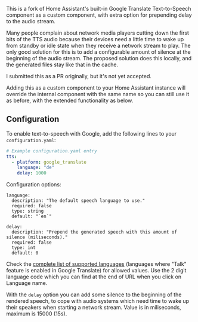 This is a fork of Home Assistant's built-in Google Translate Text-to-Speech component as a custom component, with extra option for prepending delay to the audio stream.

Many people complain about network media players cutting down the first bits of the TTS audio because their devices need a little time to wake up from standby or idle state when they receive a network stream to play. The only good solution for this is to add a configurable amount of silence at the beginning of the audio stream. The proposed solution does this locally, and the generated files stay like that in the cache.

I submitted this as a PR originally, but it's not yet accepted.

Adding this as a custom component to your Home Assistant instance will override the internal component with the same name so you can still use it as before, with the extended functionality as below.

## Configuration

To enable text-to-speech with Google, add the following lines to your `configuration.yaml`:

```yaml
# Example configuration.yaml entry
tts:
  - platform: google_translate
    language: "de"
    delay: 1000
```
Configuration options:
```
language:
  description: "The default speech language to use."
  required: false
  type: string
  default: "`en`"

delay:
  description: "Prepend the generated speech with this amount of silence (miliseconds)."
  required: false
  type: int
  default: 0
```

Check the [complete list of supported languages](https://translate.google.com/intl/en_ALL/about/languages/) (languages where "Talk" feature is enabled in Google Translate) for allowed values.
Use the 2 digit language code which you can find at the end of URL when you click on Language name.

With the `delay` option you can add some silence to the beginning of the rendered speech, to cope with audio systems which need time to wake up their speakers when starting a network stream. Value is in miliseconds, maximum is 15000 (15s).

